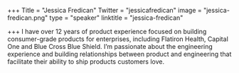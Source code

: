 +++
Title = "Jessica Fredican"
Twitter = "jessicafredican"
image = "jessica-fredican.png"
type = "speaker"
linktitle = "jessica-fredican"

+++
I have over 12 years of product experience focused on building consumer-grade products for enterprises, including Flatiron Health, Capital One and Blue Cross Blue Shield. I’m passionate about the engineering experience and building relationships between product and engineering that facilitate their ability to ship products customers love.
